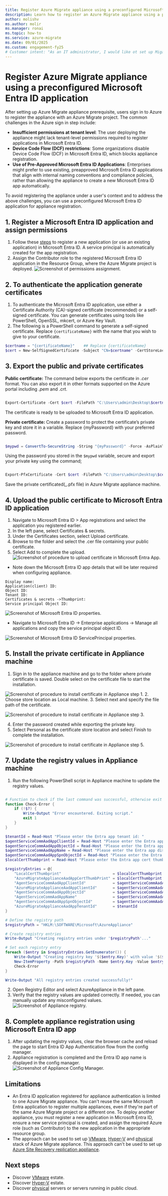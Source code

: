 ```yaml
---
title: Register Azure Migrate appliance using a preconfigured Microsoft Entra ID application
description: Learn how to register an Azure Migrate appliance using a preconfigured Microsoft Entra ID app.
author: molishv
ms.author: molir
ms.manager: ronai
ms.topic: how-to
ms.service: azure-migrate
ms.date: 09/01/2025
ms.custom: engagement-fy25
# Customer intent: "As an IT administrator, I would like ot set up Migarte appliance using an existing Microsoft Entra ID application and not in the user context to avoid challenges such as missing tenant permissions for the user and DCF being disabled at Microsoft Entra ID level."
---
```


# Register Azure Migrate appliance using a preconfigured Microsoft Entra ID application


After setting up Azure Migrate appliance prerequisite, users sign in to Azure to register the appliance with an Azure Migrate project. The common challenges in the Azure sign in  step include:
-	**Insufficient permissions at tenant level**: The user deploying the appliance might lack tenant-level permissions required to register applications in Microsoft Entra ID. 
-	**Device Code Flow (DCF) restrictions**: Some organizations disable Device Code Flow (DCF) in Microsoft Entra ID, which blocks appliance registration.
-	**Use of Pre-Approved Microsoft Entra ID Applications**: Enterprises might prefer to use existing, preapproved Microsoft Entra ID applications that align with internal naming conventions and compliance policies, rather than allowing the appliance to create a new Microsoft Entra ID app automatically.

To avoid registering the appliance under a user's context and to address the above challenges, you can use a preconfigured Microsoft Entra ID application for appliance registration.


## 1.	Register a Microsoft Entra ID application and assign permissions

1. 	Follow these [steps](/entra/identity-platform/howto-create-service-principal-portal#register-an-application-with-microsoft-entra-id-and-create-a-service-principal) to register a new application (or use an existing application) in Microsoft Entra ID. A service principal is automatically created for the app registration.
2.	Assign the Contributor role to the registered Microsoft Entra ID application in the Resource Group, where the Azure Migrate project is deployed. 
![Screenshot of permissions assignment.](./media/how-to-register-appliance-using-entra-app/contributor.png)

## 2. To authenticate the application generate certificates

1. To authenticate the Microsoft Entra ID application, use either a Certificate Authority (CA)-signed certificate (recommended) or a self-signed certificate. You can generate certificates using tools like PowerShell, OpenSSL, mkcert, or Azure Key Vault.
2. The following is a PowerShell command to generate a self-signed certificate. 
Replace `{certificateName}` with the name that you wish to give to your certificate.

```powershell
$certname = "{certificateName}"    ## Replace {certificateName}
$cert = New-SelfSignedCertificate -Subject "CN=$certname" -CertStoreLocation "Cert:\CurrentUser\My" -KeyExportPolicy Exportable -KeySpec Signature -KeyLength 2048 -KeyAlgorithm RSA -HashAlgorithm SHA256

```

## 3. Export the public and private certificates
**Public certificate:**
The command below exports the certificate in *.cer* format. You can also export it in other formats supported on the Azure portal including *.pem* and *.crt*.

```powershell

Export-Certificate -Cert $cert -FilePath "C:\Users\admin\Desktop\$certname.cer"   ## Specify your preferred location

```

The certificate is ready to be uploaded to Microsoft Entra ID application.

**Private certificate:**
Create a password to protect the certificate’s private key and store it in a variable. Replace {myPassword} with your preferred password.

```powershell

$mypwd = ConvertTo-SecureString -String "{myPassword}" -Force -AsPlainText  ## Replace {myPassword}

```

Using the password you stored in the `$mypwd` variable, secure and export your private key using the command;

```powershell

Export-PfxCertificate -Cert $cert -FilePath "C:\Users\admin\Desktop\$certname.pfx" -Password $mypwd   ## Specify your preferred location

```

Save the private certificated(_.pfx file) in Azure Migrate appliance machine.

## 4.	Upload the public certificate to Microsoft Entra ID application
1. Navigate to Microsoft Entra ID > App registrations and select the application you registered earlier.
2. In the left pane, select Certificates & secrets.
3. Under the Certificates section, select Upload certificate.
4. Browse to the folder and select the .cer file containing your public certificate.
5. Select Add to complete the upload.
![Screenshot of procedure to upload certificate in Microsoft Entra App.](./media/how-to-register-appliance-using-entra-app/upload-certificate-to-entra-id-app.png)

-	Note down the Microsoft Entra ID app details that will be later required when configuring appliance.  
 ```
Display name: 
Application(client) ID:
Object ID: 
Tenant ID: 
Certificates & secrets ->Thumbprint: 
Service principal Object ID: 
   ```
![Screenshot of Microsoft Entra ID properties.](./media/how-to-register-appliance-using-entra-app/entra-id-properties.png)
-	Navigate to Microsoft Entra ID -> Enterprise applications -> Manage all applications and copy the service principal object ID.

![Screenshot of Microsoft Entra ID ServicePrincipal properties.](./media/how-to-register-appliance-using-entra-app/service-principal.png)

## 5.	Install the private certificate in Appliance machine
1. Sign in to the appliance machine and go to the folder where private certificate is saved. Double select on the certificate file to start the installation. 

![Screenshot of procedure to install certificate in Appliance step 1.](./media/how-to-register-appliance-using-entra-app/install-private-certificate-01.png)
2. Choose store location as Local machine. 
3. Select next and specify the file path of the certificate. 

![Screenshot of procedure to install certificate in Appliance step 3.](./media/how-to-register-appliance-using-entra-app/install-private-certificate-02.png)

4. Enter the password created while exporting the private key.
5. Select Personal as the certificate store location and select Finish to complete the installation.

![Screenshot of procedure to install certificate in Appliance step 5.](./media/how-to-register-appliance-using-entra-app/install-private-certificate-03.png)

## 7.	Update the registry values in Appliance machine
1. Run the following PowerShell script in Appliance machine to update the registry values. 
```powershell

# Function to check if the last command was successful, otherwise exit the script
function Check-Error {
    if (!$?) {
        Write-Output "Error encountered. Exiting script."
        exit 1
    }
}

$tenantId = Read-Host "Please enter the Entra app tenant id: "
$agentServiceCommAadAppClientId = Read-Host "Please enter the Entra app client id: "
$agentServiceCommAadAppObjectId = Read-Host "Please enter the Entra app object id: "
$agentServiceCommAadAppName = Read-Host "Please enter the Entra app display name: "
$agentServiceCommAadAppSpnObjectId = Read-Host "Please enter the Entra app SPN object id: "
$localCertThumbprint = Read-Host "Please enter the Entra app cert thumbprint: "

$registryEntries = @{
    "LocalCertThumbprint"                       = $localCertThumbprint
    "AzureMigrateApplianceAadAppCertThumbPrint" = $localCertThumbprint
    "AgentServiceCommAadAppClientId"            = $agentServiceCommAadAppClientId
    "AzureMigrateApplianceAadAppClientId"       = $agentServiceCommAadAppClientId
    "AgentServiceCommAadAppObjectId"            = $agentServiceCommAadAppObjectId
    "AgentServiceCommAadAppName"                = $agentServiceCommAadAppName
    "AgentServiceCommAadAppSpnObjectId"         = $agentServiceCommAadAppSpnObjectId
    "AzureMigrateApplianceAadAppTenantId"       = $tenantId
}

# Define the registry path
$registryPath = "HKLM:\SOFTWARE\Microsoft\AzureAppliance"

# Create registry entries
Write-Output "Creating registry entries under '$registryPath'..."

# Set each registry entry
foreach ($entry in $registryEntries.GetEnumerator()) {
    Write-Output "Creating registry key '$($entry.Key)' with value '$($entry.Value)'..."
    New-ItemProperty -Path $registryPath -Name $entry.Key -Value $entry.Value -PropertyType String -Force
    Check-Error
}

Write-Output "All registry entries created successfully!"


```
2. Open Registry Editor and select AzureAppliance in the left pane.
3. Verify that the registry values are updated correctly. If needed, you can manually update any misconfigured values. 
![Screenshot of Appliance registry.](./media/how-to-register-appliance-using-entra-app/registry.png)

## 8.	Complete appliance registration using Microsoft Entra ID app
1.	After updating the registry values, clear the browser cache and reload the page to start Entra ID App Authentication flow from the config manager.
2.	Appliance registration is completed and the Entra ID app name is displayed in the config manager. 
![Screenshot of Appliance Config Manager.](./media/how-to-register-appliance-using-entra-app/entra-id-registered-appliance.png)


## Limitations

-	An Entra ID application registered for appliance authentication is limited to one Azure Migrate appliance. You can't reuse the same Microsoft Entra application to register multiple appliances, even if they're part of the same Azure Migrate project or a different one.
To deploy another appliance, you must register a new application in Microsoft Entra ID, ensure a new service principal is created, and assign the required Azure role (such as Contributor) to the new application in the appropriate resource group.
-	The approach can be used to set up [VMware](how-to-set-up-appliance-vmware.md), [Hyper-V](how-to-set-up-appliance-hyper-v.md) and [physical](how-to-set-up-appliance-physical.md) stack of Azure Migrate appliance. This approach can't be used to set up [Azure Site Recovery replication appliance](tutorial-migrate-physical-virtual-machines.md#set-up-the-replication-appliance). 


## Next steps

- Discover [VMware](how-to-set-up-appliance-vmware.md) estate.
- Discover [Hyper-V](how-to-set-up-appliance-hyper-v.md) estate.
- Discover [physical](how-to-set-up-appliance-physical.md)  servers or servers running in public cloud. 
